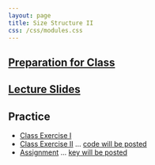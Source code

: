 ```yaml
---
layout: page
title: Size Structure II
css: /css/modules.css
---
```


## [Preparation for Class](PREP/SizeStructure2)

## [Lecture Slides](PPT/SizeStructure2.pptx)

## Practice

* [Class Exercise I](CEX/SizeStructure2_CEX1)
* [Class Exercise II](CEX/SizeStructure2_CEX2) ... [code will be posted](CEX/CODES/SizeStructure2.R)
* [Assignment](CE/SizeStructure2_CE1) ... [key will be posted]()
